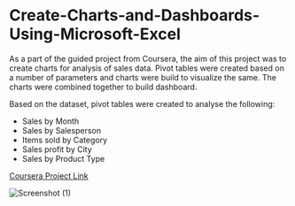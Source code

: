 # Create-Charts-and-Dashboards-Using-Microsoft-Excel

As a part of the guided project from Coursera, the aim of this project was to create charts for analysis of sales data. 
Pivot tables were created based on a number of parameters and charts were build to visualize the same. 
The charts were combined together to build dashboard.

Based on the dataset, pivot tables were created to analyse the following:
* Sales by Month
* Sales by Salesperson
* Items sold by Category
* Sales profit by City
* Sales by Product Type

[Coursera Project Link](https://www.coursera.org/projects/create-charts-dashboards-using-microsoft-excel)

![Screenshot (1)](https://user-images.githubusercontent.com/75059347/168962687-621ca333-4f1d-418e-bee4-9ca77120153c.png)

